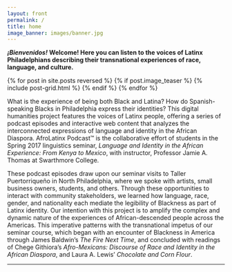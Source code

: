 ```yaml
---
layout: front
permalink: /
title: home
image_banner: images/banner.jpg
---
```


***¡Bienvenidos!*** __Welcome! Here you can listen to the voices of Latinx Philadelphians describing their transnational experiences of race, language, and culture.__

<div class="tiles">

{% for post in site.posts reversed %}
{% if post.image_teaser %}
{% include post-grid.html %}
{% endif %}
{% endfor %}

</div>

What is the experience of being both Black and Latina? How do Spanish-speaking Blacks in Philadelphia express their identities? This digital humanities project features the voices of Latinx people, offering a series of podcast episodes and interactive web content that analyzes the interconnected expressions of language and identity in the African Diaspora. AfroLatinx Podcast™ is the collaborative effort of students in the Spring 2017 linguistics seminar, *Language and Identity in the African Experience: From Kenya to Mexico*, with instructor, Professor Jamie A. Thomas at Swarthmore College. 

These podcast episodes draw upon our seminar visits to Taller Puertorriqueño in North Philadelphia, where we spoke with artists, small business owners, students, and others. Through these opportunities to interact with community stakeholders, we learned how language, race, gender, and nationality each mediate the legibility of Blackness as part of Latinx identity. Our intention with this project is to amplify the complex and dynamic nature of the experiences of African-descended people across the Americas. This imperative patterns with the transnational impetus of our seminar course, which began with an encounter of Blackness in America through James Baldwin’s *The Fire Next Time*, and concluded with readings of Chege Githiora’s *Afro-Mexicans: Discourse of Race and Identity in the African Diaspora*, and Laura A. Lewis’ *Chocolate and Corn Flour*. 

<hr/>